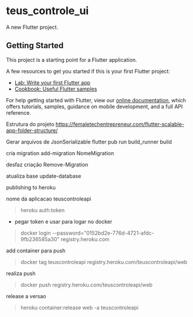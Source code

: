 # teus_controle_ui

A new Flutter project.

## Getting Started

This project is a starting point for a Flutter application.

A few resources to get you started if this is your first Flutter project:

- [Lab: Write your first Flutter app](https://flutter.dev/docs/get-started/codelab)
- [Cookbook: Useful Flutter samples](https://flutter.dev/docs/cookbook)

For help getting started with Flutter, view our
[online documentation](https://flutter.dev/docs), which offers tutorials,
samples, guidance on mobile development, and a full API reference.


Estrutura do projeto
https://femaletechentrepreneur.com/flutter-scalable-app-folder-structure/

Gerar arquivos de JsonSerializable
flutter pub run build_runner build

cria migration
add-migration NomeMigration

desfaz criação
Remove-Migration

atualiza base
update-database


publishing to heroku

nome da aplicacao
teuscontroleapi

>heroku auth:token
- pegar token e usar para logar no docker 
>docker login --password="0152bd2e-776d-4721-afdc-9fb236585a30" registry.heroku.com

add container para push
>docker tag teuscontroleapi registry.heroku.com/teuscontroleapi/web

realiza push
>docker push registry.heroku.com/teuscontroleapi/web

release a versao
>heroku container:release web -a teuscontroleapi
 